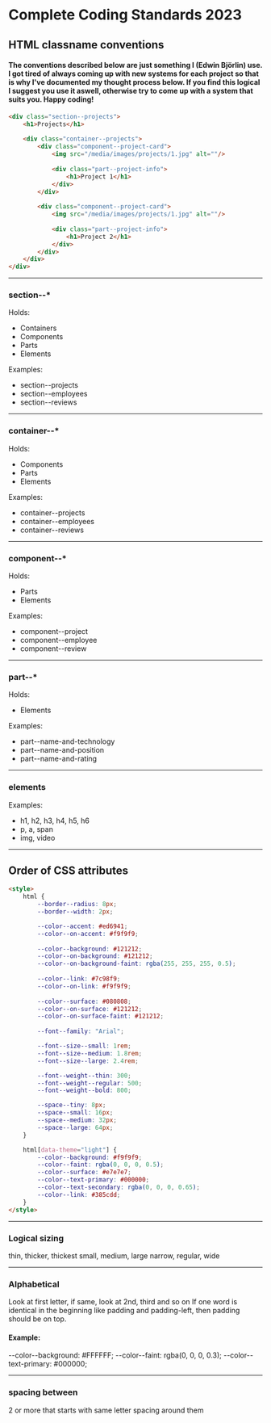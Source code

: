# Complete Coding Standards 2023

## HTML classname conventions

#### The conventions described below are just something I (Edwin Björlin) use. I got tired of always coming up with new systems for each project so that is why I've documented my thought process below. If you find this logical I suggest you use it aswell, otherwise try to come up with a system that suits you. Happy coding!
```HTML
<div class="section--projects">
    <h1>Projects</h1>
    
    <div class="container--projects">
        <div class="component--project-card">
            <img src="/media/images/projects/1.jpg" alt=""/>
            
            <div class="part--project-info">
                <h1>Project 1</h1>
            </div>
        </div>
        
        <div class="component--project-card">
            <img src="/media/images/projects/1.jpg" alt=""/>
            
            <div class="part--project-info">
                <h1>Project 2</h1>
            </div>
        </div>
    </div>
</div>
```

---

### section--*
Holds:
- Containers
- Components
- Parts
- Elements

Examples:
- section--projects
- section--employees
- section--reviews

---

### container--*
Holds:
- Components
- Parts
- Elements

Examples:
- container--projects
- container--employees
- container--reviews

---

### component--*
Holds:
- Parts
- Elements

Examples:
- component--project
- component--employee
- component--review

---

### part--*
Holds:
- Elements

Examples:
- part--name-and-technology
- part--name-and-position
- part--name-and-rating

---

### elements
Examples:
- h1, h2, h3, h4, h5, h6
- p, a, span
- img, video

---

## Order of CSS attributes

```HTML
<style>
    html {
        --border--radius: 8px;
        --border--width: 2px;

        --color--accent: #ed6941;
        --color--on-accent: #f9f9f9;
    
        --color--background: #121212;
        --color--on-background: #121212;
        --color--on-background-faint: rgba(255, 255, 255, 0.5);
    
        --color--link: #7c98f9;
        --color--on-link: #f9f9f9;
    
        --color--surface: #080808;
        --color--on-surface: #121212;
        --color--on-surface-faint: #121212;
    
        --font--family: "Arial";

        --font--size--small: 1rem;
        --font--size--medium: 1.8rem;
        --font--size--large: 2.4rem;

        --font--weight--thin: 300;
        --font--weight--regular: 500;
        --font--weight--bold: 800;

        --space--tiny: 8px;
        --space--small: 16px;
        --space--medium: 32px;
        --space--large: 64px;
    }

    html[data-theme="light"] {
        --color--background: #f9f9f9;
        --color--faint: rgba(0, 0, 0, 0.5);
        --color--surface: #e7e7e7;
        --color--text-primary: #000000;
        --color--text-secondary: rgba(0, 0, 0, 0.65);
        --color--link: #385cdd;
    }
</style>
```

---

### Logical sizing
thin, thicker, thickest
small, medium, large
narrow, regular, wide

---

### Alphabetical
Look at first letter, if same, look at 2nd, third and so on
If one word is identical in the beginning like padding and padding-left, then padding should be on top.

#### Example:
--color--background: #FFFFFF;
--color--faint: rgba(0, 0, 0, 0.3);
--color--text-primary: #000000;

---

### spacing between
2 or more that starts with same letter spacing around them
